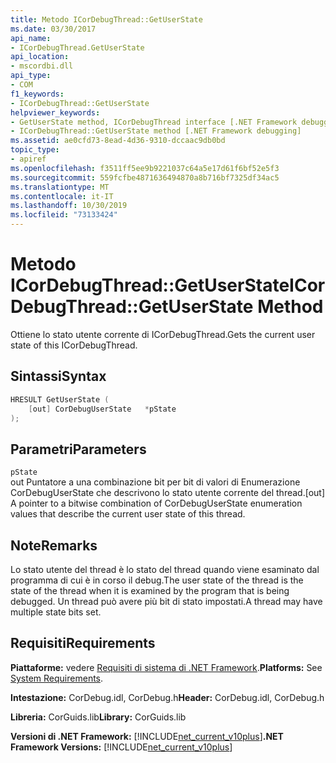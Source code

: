 ```yaml
---
title: Metodo ICorDebugThread::GetUserState
ms.date: 03/30/2017
api_name:
- ICorDebugThread.GetUserState
api_location:
- mscordbi.dll
api_type:
- COM
f1_keywords:
- ICorDebugThread::GetUserState
helpviewer_keywords:
- GetUserState method, ICorDebugThread interface [.NET Framework debugging]
- ICorDebugThread::GetUserState method [.NET Framework debugging]
ms.assetid: ae0cfd73-8ead-4d36-9310-dccaac9db0bd
topic_type:
- apiref
ms.openlocfilehash: f3511ff5ee9b9221037c64a5e17d61f6bf52e5f3
ms.sourcegitcommit: 559fcfbe4871636494870a8b716bf7325df34ac5
ms.translationtype: MT
ms.contentlocale: it-IT
ms.lasthandoff: 10/30/2019
ms.locfileid: "73133424"
---
```

# <a name="icordebugthreadgetuserstate-method"></a><span data-ttu-id="09986-102">Metodo ICorDebugThread::GetUserState</span><span class="sxs-lookup"><span data-stu-id="09986-102">ICorDebugThread::GetUserState Method</span></span>
<span data-ttu-id="09986-103">Ottiene lo stato utente corrente di ICorDebugThread.</span><span class="sxs-lookup"><span data-stu-id="09986-103">Gets the current user state of this ICorDebugThread.</span></span>  
  
## <a name="syntax"></a><span data-ttu-id="09986-104">Sintassi</span><span class="sxs-lookup"><span data-stu-id="09986-104">Syntax</span></span>  
  
```cpp  
HRESULT GetUserState (  
    [out] CorDebugUserState   *pState  
);  
```  
  
## <a name="parameters"></a><span data-ttu-id="09986-105">Parametri</span><span class="sxs-lookup"><span data-stu-id="09986-105">Parameters</span></span>  
 `pState`  
 <span data-ttu-id="09986-106">out Puntatore a una combinazione bit per bit di valori di Enumerazione CorDebugUserState che descrivono lo stato utente corrente del thread.</span><span class="sxs-lookup"><span data-stu-id="09986-106">[out] A pointer to a bitwise combination of CorDebugUserState enumeration values that describe the current user state of this thread.</span></span>  
  
## <a name="remarks"></a><span data-ttu-id="09986-107">Note</span><span class="sxs-lookup"><span data-stu-id="09986-107">Remarks</span></span>  
 <span data-ttu-id="09986-108">Lo stato utente del thread è lo stato del thread quando viene esaminato dal programma di cui è in corso il debug.</span><span class="sxs-lookup"><span data-stu-id="09986-108">The user state of the thread is the state of the thread when it is examined by the program that is being debugged.</span></span> <span data-ttu-id="09986-109">Un thread può avere più bit di stato impostati.</span><span class="sxs-lookup"><span data-stu-id="09986-109">A thread may have multiple state bits set.</span></span>  
  
## <a name="requirements"></a><span data-ttu-id="09986-110">Requisiti</span><span class="sxs-lookup"><span data-stu-id="09986-110">Requirements</span></span>  
 <span data-ttu-id="09986-111">**Piattaforme:** vedere [Requisiti di sistema di .NET Framework](../../../../docs/framework/get-started/system-requirements.md).</span><span class="sxs-lookup"><span data-stu-id="09986-111">**Platforms:** See [System Requirements](../../../../docs/framework/get-started/system-requirements.md).</span></span>  
  
 <span data-ttu-id="09986-112">**Intestazione:** CorDebug.idl, CorDebug.h</span><span class="sxs-lookup"><span data-stu-id="09986-112">**Header:** CorDebug.idl, CorDebug.h</span></span>  
  
 <span data-ttu-id="09986-113">**Libreria:** CorGuids.lib</span><span class="sxs-lookup"><span data-stu-id="09986-113">**Library:** CorGuids.lib</span></span>  
  
 <span data-ttu-id="09986-114">**Versioni di .NET Framework:** [!INCLUDE[net_current_v10plus](../../../../includes/net-current-v10plus-md.md)]</span><span class="sxs-lookup"><span data-stu-id="09986-114">**.NET Framework Versions:** [!INCLUDE[net_current_v10plus](../../../../includes/net-current-v10plus-md.md)]</span></span>
